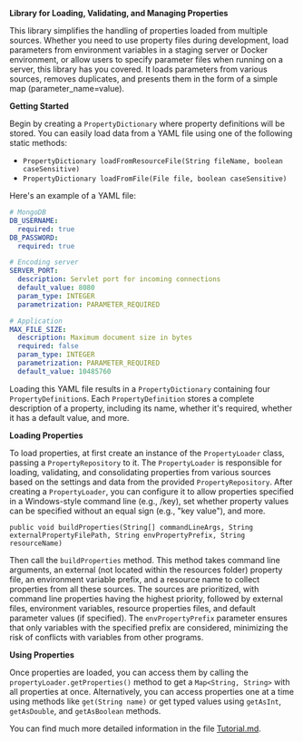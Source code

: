 **Library for Loading, Validating, and Managing Properties**

This library simplifies the handling of properties loaded from multiple sources. Whether you need to use property files
during development,
load parameters from environment variables in a staging server or Docker environment, or allow users to specify
parameter files
when running on a server, this library has you covered. It loads parameters from various sources, removes duplicates,
and presents them in the form of a simple map (parameter_name=value).

**Getting Started**

Begin by creating a `PropertyDictionary` where property definitions will be stored. You can easily load data from a YAML
file
using one of the following static methods:

- `PropertyDictionary loadFromResourceFile(String fileName, boolean caseSensitive)`
- `PropertyDictionary loadFromFile(File file, boolean caseSensitive)`

Here's an example of a YAML file:

```yaml
# MongoDB
DB_USERNAME:
  required: true
DB_PASSWORD:
  required: true

# Encoding server
SERVER_PORT:
  description: Servlet port for incoming connections
  default_value: 8080
  param_type: INTEGER
  parametrization: PARAMETER_REQUIRED

# Application
MAX_FILE_SIZE:
  description: Maximum document size in bytes
  required: false
  param_type: INTEGER
  parametrization: PARAMETER_REQUIRED
  default_value: 10485760
```

Loading this YAML file results in a `PropertyDictionary` containing four `PropertyDefinition`s.
Each `PropertyDefinition` stores
a complete description of a property, including its name, whether it's required, whether it has a default value, and
more.

**Loading Properties**

To load properties, at first create an instance of the `PropertyLoader` class, passing a `PropertyRepository` to it.
The `PropertyLoader` is responsible for loading, validating, and consolidating properties from various sources based on
the settings
and data from the provided `PropertyRepository`. After creating a `PropertyLoader`, you can configure it to allow
properties
specified in a Windows-style command line (e.g., /key), set whether property values can be specified without an equal
sign (e.g., "key value"), and more.

`public void buildProperties(String[] commandLineArgs, String externalPropertyFilePath, String envPropertyPrefix, String resourceName)`

Then call the `buildProperties` method. This method takes command line arguments, an external  (not located within the
resources folder) property file,
an environment variable prefix, and a resource name to collect properties from all these sources. The sources are
prioritized, with command line properties
having the highest priority, followed by external files, environment variables, resource properties files, and default
parameter values (if specified).
The `envPropertyPrefix` parameter ensures that only variables with the specified prefix are considered, minimizing the
risk of conflicts with variables from other programs.

**Using Properties**

Once properties are loaded, you can access them by calling the `propertyLoader.getProperties()` method to get
a `Map<String, String>`
with all properties at once. Alternatively, you can access properties one at a time using methods
like `get(String name)`
or get typed values using `getAsInt`, `getAsDouble`, and `getAsBoolean` methods.

You can find much more detailed information in the file [Tutorial.md](doc/tutorial.md).